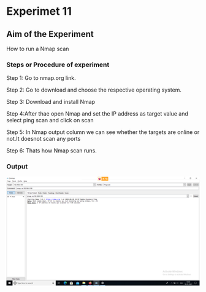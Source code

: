 # Experimet 11

## Aim of the Experiment
How to run a Nmap scan

### Steps or Procedure of experiment

Step 1: Go to nmap.org link.

Step 2: Go to download and choose the respective operating system.

Step 3: Download and install Nmap

Step 4:After thae open Nmap and set the IP address as target value and select ping scan and click on scan 

Step 5: In Nmap output column we can see whether the targets are online or not.It doesnot scan any ports

Step 6: Thats how Nmap scan runs.


### Output

![output](pingscan.png)

